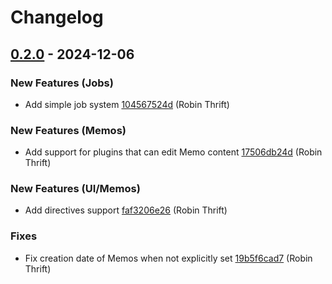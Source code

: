 # Changelog

## [0.2.0](https://github.com/RobinThrift/conveyor/releases/tag/v0.2.0) - 2024-12-06

### <!-- 0 -->New Features (Jobs)

- Add simple job system [104567524d](https://github.com/RobinThrift/conveyor/commit/104567524dd6d8012ef8388fca938b91a8a9d38f) (Robin Thrift)

### <!-- 0 -->New Features (Memos)

- Add support for plugins that can edit Memo content [17506db24d](https://github.com/RobinThrift/conveyor/commit/17506db24d93b335ba79f570e806098fefb14d08) (Robin Thrift)

### <!-- 0 -->New Features (UI/Memos)

- Add directives support [faf3206e26](https://github.com/RobinThrift/conveyor/commit/faf3206e26cb69d5b169dd9e8168fb71ea694489) (Robin Thrift)

### <!-- 1 -->Fixes

- Fix creation date of Memos when not explicitly set [19b5f6cad7](https://github.com/RobinThrift/conveyor/commit/19b5f6cad7c079f62436f14a87844704fbd6bdaf) (Robin Thrift)

[0.2.0]: https://github.com/RobinThrift/conveyor/compare/v0.1.5..v0.2.0

